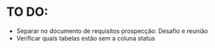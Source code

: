 # TO DO:
- Separar no documento de requisitos prospecção: Desafio e reunião
- Verificar quais tabelas estão sem a coluna status